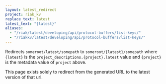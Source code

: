 ```yaml
---
layout: latest_redirect
project: riak_kv
replace_text: latest
latest_text: "{latest}"
aliases:
  - "/riak/latest/developing/api/protocol-buffers/list-keys/"
  - "/riakkv/latest/developing/api/protocol-buffers/list-keys/"
---
```


Redirects `someroot/latest/somepath` to `someroot/{latest}/somepath` 
where `{latest}` is the `project_descriptions.{project}.latest` value
and `{project}` is the metadata value of `project` above.

This page exists solely to redirect from the generated URL to the latest version of
that url.


